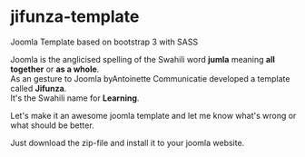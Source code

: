 # jifunza-template
Joomla Template based on bootstrap 3 with SASS

Joomla is the anglicised spelling of the Swahili word <b>jumla</b> meaning <b>all together</b> or <b>as a whole</b>. <br> As an gesture to Joomla byAntoinette Communicatie developed a template called <b>Jifunza</b>.<br/> It's the Swahili name for <b>Learning</b>.<br/>

Let's make it an awesome joomla template and let me know what's wrong or what should be better.

Just download the zip-file and install it to your joomla website.
